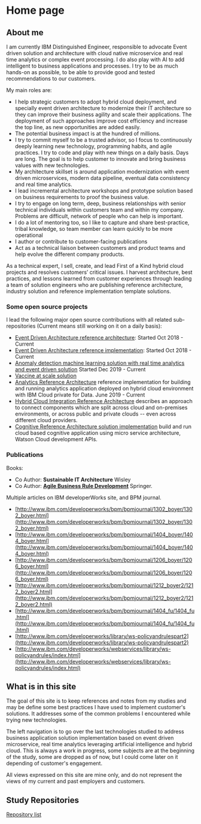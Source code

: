 # Home page

## About me

I am currently IBM Distinguished Engineer, responsible to advocate Event driven solution and architecture with cloud native microservice and real time analytics or complex event processing. I do also play with AI to add intelligent to business applications and processes. I try to be as much hands-on as possible, to be able to provide good and tested recommendations to our customers. 

My main roles are:

* I help strategic customers to adopt hybrid cloud deployment, and specially event driven architecture to modernize their IT architecture so they can improve their business agility and scale their applications. The deployment of such approaches improve cost efficiency and increase the top line, as new opportunities are added easily. 
* The potential business impact is at the hundred of millions.
* I try to commit myself to be a trusted advisor, so I focus to continuously deeply learning new technology, programming habits, and agile practices. I try to code and play with new things on a daily basis. Days are long. The goal is to help customer to innovate and bring business values with new technologies. 
* My architecture skillset is around application modernization with event driven microservices, modern data pipeline, eventual data consistency and real time analytics.
* I lead incremental architecture workshops and prototype solution based on business requirements to proof the business value.
* I try to engage on long term, deep, business relationships with senior technical individuals within customers team and within my company. Problems are difficult, network of people who can help is important.
* I do a lot of mentoring too, so I like to capture and share best-practice, tribal knowledge, so team member can learn quickly to be more operational
* I author or contribute to customer-facing publications
* Act as a technical liaison between customers and product teams and help evolve the different company products.

As a technical expert, I sell, create, and lead First of a Kind hybrid cloud projects and resolves customers’ critical issues. I harvest architecture, best practices, and lessons learned from customer experiences through leading a team of solution engineers who are publishing reference architecture, industry solution and reference implementation template solutions. 

### Some open source projects

I lead the following major open source contributions with all related sub-repositories (Current means still working on it on a daily basis):

* [Event Driven Architecture reference architecture](https://ibm-cloud-architecture.github.io/refarch-eda): Started Oct 2018 - Current
* [Event Driven Architecture reference implementation](https://ibm-cloud-architecture.github.io/refarch-kc): Started Oct 2018 - Current
* [Anomaly detection machine learning solution with real time analytics and event driven solution](https://ibm-cloud-architecture.github.io/refarch-reefer-ml) Started Dec 2019 - Current
* [Vaccine at scale solution](https://ibm-cloud-architecture.github.io/vaccine-solution-main)
* [Analytics Reference Architecture](https://github.com/ibm-cloud-architecture/refarch-analytics) reference implementation for building and running analytics application deployed on hybrid cloud environment with IBM Cloud private for Data. June 2019 - Current 
* [Hybrid Cloud Integration Reference Architecture](https://github.com/ibm-cloud-architecture/refarch-integration) describes an approach to connect components which are split across cloud and on-premises environments, or across public and private clouds -- even across different cloud providers.
* [Cognitive Reference Architecture solution implementation](https://github.com/ibm-cloud-architecture/refarch-cognitive) build and run cloud based cognitive application using micro service architecture, Watson Cloud development APIs.

### Publications

Books:

* Co Author: **Sustainable IT Architecture** Wisley
* Co Author: **[Agile Business Rule Development](http://www.springer.com/business+%26+management/business+information+systems/book/978-3-642-19040-7)** Springer.


Multiple articles on IBM developerWorks site, and BPM journal.

* [http://www.ibm.com/developerworks/bpm/bpmjournal/1302_boyer/1302_boyer.html](http://www.ibm.com/developerworks/bpm/bpmjournal/1302_boyer/1302_boyer.html)
* [http://www.ibm.com/developerworks/bpm/bpmjournal/1404_boyer/1404_boyer.html](http://www.ibm.com/developerworks/bpm/bpmjournal/1404_boyer/1404_boyer.html)
* [http://www.ibm.com/developerworks/bpm/bpmjournal/1206_boyer/1206_boyer.html](http://www.ibm.com/developerworks/bpm/bpmjournal/1206_boyer/1206_boyer.html)
* [http://www.ibm.com/developerworks/bpm/bpmjournal/1212_boyer2/1212_boyer2.html](http://www.ibm.com/developerworks/bpm/bpmjournal/1212_boyer2/1212_boyer2.html)
* [http://www.ibm.com/developerworks/bpm/bpmjournal/1404_fu/1404_fu.html](http://www.ibm.com/developerworks/bpm/bpmjournal/1404_fu/1404_fu.html)
* [http://www.ibm.com/developerworks/library/ws-policyandrulespart2](http://www.ibm.com/developerworks/library/ws-policyandrulespart2)
* [http://www.ibm.com/developerworks/webservices/library/ws-policyandrules/index.html](http://www.ibm.com/developerworks/webservices/library/ws-policyandrules/index.html)

## What is in this site

The goal of this site is to keep references and notes from my studies and may be define some best practices I have used to implement customer's solutions. It addresses some of the common problems I encountered while trying new technologies.

The left navigation is to go over the last technologies studied to address business application solution implementation based on event driven microservice, real time analytics leveraging artificial intelligence and hybrid cloud. This is always a work in progress, some subjects are at the beginning of the study, some are dropped as of now, but I could come later on it depending of customer's engagement.


All views expressed on this site are mine only, and do not represent the views of my current and past employers and customers.

## Study Repositories

[Repository list](https://github.com/jbcodeforce?tab=repositories)

